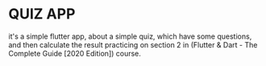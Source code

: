 # QUIZ APP  

it's a simple flutter app, about a simple quiz, which have some questions, and then calculate the result
practicing on section 2 in  (Flutter & Dart - The Complete Guide [2020 Edition]) course.
